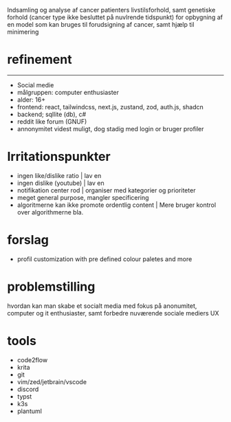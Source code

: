 Indsamling og analyse af cancer patienters livstilsforhold, samt genetiske forhold (cancer type ikke besluttet på nuvlrende tidspunkt) for opbygning af en model som kan bruges til forudsigning af cancer, samt hjælp til minimering

# refinement
-------------------
- Social medie
- målgruppen: computer enthusiaster
- alder: 16+
- frontend: react, tailwindcss, next.js, zustand, zod, auth.js, shadcn
- backend; sqllite (db), c#
- reddit like forum (GNUF)
- annonymitet videst muligt, dog stadig med login or bruger profiler

# Irritationspunkter
- ingen like/dislike ratio | lav en
- ingen dislike (youtube) | lav en
- notifikation center rod | organiser med kategorier og prioriteter
- meget general purpose, mangler specificering
- algoritmerne kan ikke promote ordentlig content | Mere bruger kontrol over algorithmerne bla.

# forslag
- profil customization with pre defined colour paletes and more

# problemstilling
hvordan kan man skabe et socialt media med fokus på anonumitet, computer og it enthusiaster, samt forbedre nuværende sociale mediers UX

# tools
- code2flow
- krita
- git
- vim/zed/jetbrain/vscode
- discord
- typst
- k3s
- plantuml
